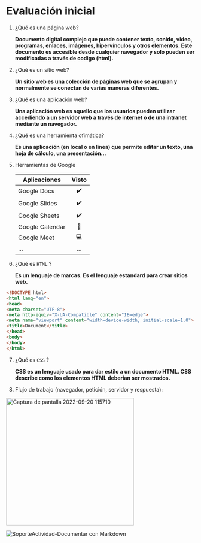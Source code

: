 # Evaluación inicial

1. ¿Qué es una página web?

      **Documento digital complejo que puede contener texto, sonido, video, programas, enlaces, imágenes, hipervínculos y otros elementos. Este documento es accesible desde cualquier navegador y solo pueden ser modificadas a través de codigo (html).**

2. ¿Qué es un sitio web?

      **Un sitio web es una colección de páginas web que se agrupan y normalmente se conectan de varias maneras diferentes.**

3. ¿Qué es una aplicación web?

      **Una aplicación web es aquello que los usuarios pueden utilizar accediendo a un servidor web a través de internet o de una intranet mediante un navegador.**

4. ¿Qué es una herramienta ofimática?

      **Es una aplicación (en local o en linea) que permite editar un texto, una hoja de cálculo, una presentación...**

5. Herramientas de Google 

     | Aplicaciones | Visto |
     | ------------ | :----:|
     | Google Docs |✔️|
     | Google Slides |✔️|
     | Google Sheets |✔️|
     | Google Calendar | 📆 |
     | Google Meet |💻|
     | ... | ... |

6. ¿Qué es ```HTML``` ?

      **Es un lenguaje de marcas. Es el lenguaje estandard para crear sitios web.**

```html
<!DOCTYPE html>
<html lang="en">
<head>
<meta charset="UTF-8">
<meta http-equiv="X-UA-Compatible" content="IE=edge">
<meta name="viewport" content="width=device-width, initial-scale=1.0">
<title>Document</title>
</head>
<body>
</body>
</html>
```

7. ¿Qué es ```CSS``` ?

    **CSS es un lenguaje usado para dar estilo a un documento HTML. CSS describe como los
elementos HTML deberían ser mostrados.**

8. Flujo de trabajo (navegador, petición, servidor y respuesta):

<img width="341" alt="Captura de pantalla 2022-09-20 115710" src="https://user-images.githubusercontent.com/113420749/191228481-317dd61e-92eb-4808-968f-653efe7b4fcd.png">


![SoporteActividad-Documentar con Markdown](https://user-images.githubusercontent.com/113420749/191227544-1419bc4d-bea0-4c62-8dd4-cc48b4360aea.png)

